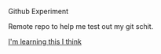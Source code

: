 Github Experiment


Remote repo to help me test out my git schit.

[I'm learning this I think](http://stogi.us)
